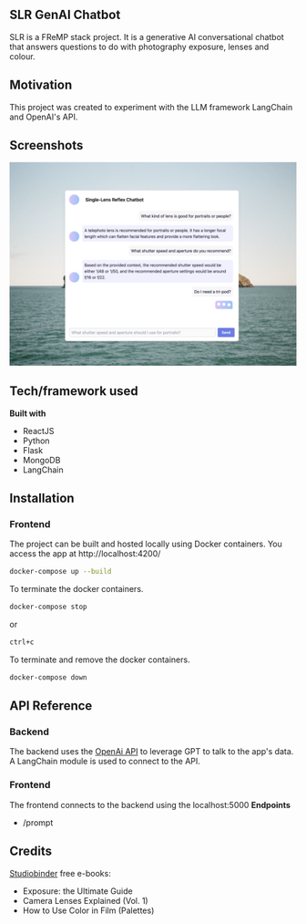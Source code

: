 ## SLR GenAI Chatbot
SLR is a FReMP stack project. It is a generative AI conversational chatbot that answers questions to do with photography exposure, lenses and colour.

## Motivation
This project was created to experiment with the LLM framework LangChain and OpenAI's API.

## Screenshots
![image info](./frontend/src/assets/screenshot-2.png)

## Tech/framework used

<b>Built with</b>

- ReactJS
- Python
- Flask
- MongoDB
- LangChain

## Installation
### Frontend
The project can be built and hosted locally using Docker containers. You access the app at http://localhost:4200/
```bash
docker-compose up --build
```

To terminate the docker containers.

```bash
docker-compose stop
```

or

```bash
ctrl+c
```

To terminate and remove the docker containers.

```bash
docker-compose down
```


## API Reference
### Backend
The backend uses the [OpenAi API](https://platform.openai.com/) to leverage GPT to talk to the app's data. A LangChain module is used to connect to the API.

### Frontend
The frontend connects to the backend using the localhost:5000
**Endpoints**

- /prompt

## Credits
[Studiobinder](https://www.studiobinder.com/) free e-books:

- Exposure: the Ultimate Guide
- Camera Lenses Explained (Vol. 1)
- How to Use Color in Film (Palettes)
